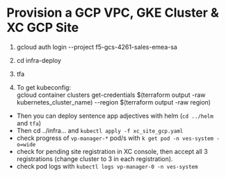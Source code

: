 # Provision a GCP VPC, GKE Cluster & XC GCP Site

1. gcloud auth login --project f5-gcs-4261-sales-emea-sa 

2. cd infra-deploy 

3. tfa

4. To get kubeconfig:  
    gcloud container clusters get-credentials $(terraform output -raw kubernetes_cluster_name) --region $(terraform output -raw region)

- Then you can deploy sentence app adjectives with helm (`cd ../helm` and `tfa`)
- Then cd ../infra... and `kubectl apply -f xc_site_gcp.yaml`
- check progress of `vp-manager-*` pod/s with `k get pod -n ves-system -o=wide`
- check for pending site registration in XC console, then accept all 3 registrations (change cluster to 3 in each registration).
- check pod logs with `kubectl logs vp-manager-0 -n ves-system`
